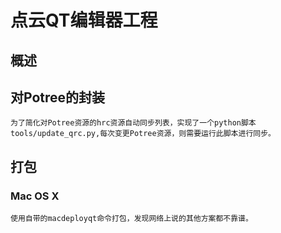 # 点云QT编辑器工程

## 概述

## 对Potree的封装
    为了简化对Potree资源的hrc资源自动同步列表，实现了一个python脚本tools/update_qrc.py,每次变更Potree资源，则需要运行此脚本进行同步。
## 打包
### Mac OS X
    使用自带的macdeployqt命令打包，发现网络上说的其他方案都不靠谱。